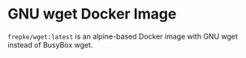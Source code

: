 # GNU wget Docker Image

`frepke/wget:latest` is an alpine-based Docker image with GNU wget instead of BusyBox wget.
